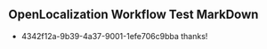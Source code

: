 ## OpenLocalization Workflow Test MarkDown
* 4342f12a-9b39-4a37-9001-1efe706c9bba thanks!

<!--HONumber=Aug16_HO5-->


